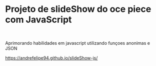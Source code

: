 <h1>Projeto de slideShow do oce piece com JavaScript </h1> <br>
<p> Aprimorando habilidades em javascript utilizando funçoes anonimas e JSON</p>

https://andrefelipe94.github.io/slideShow-js/
